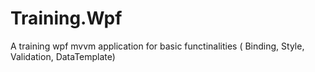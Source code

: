 Training.Wpf
============

A training wpf mvvm application for basic functinalities ( Binding, Style, Validation, DataTemplate)
